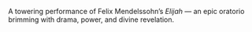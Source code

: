 A towering performance of Felix Mendelssohn’s _Elijah_ —
an epic oratorio brimming with drama, power, and divine revelation.